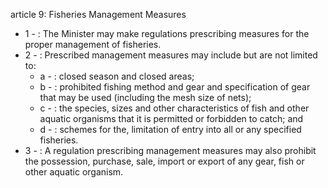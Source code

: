 article 9: Fisheries Management Measures

<ul>
			<li>1 - : The Minister may make regulations prescribing measures for the proper management of fisheries.<ul>
			</ul></li>			<li>2 - : Prescribed management measures may include but are not limited to:<ul>
						<li>a - : closed season and closed areas;<ul>
						</ul></li>						<li>b - : prohibited fishing method and gear and specification of gear that may be used (including the mesh size of nets);<ul>
						</ul></li>						<li>c - : the species, sizes and other characteristics of fish and other aquatic organisms that it is permitted or forbidden to catch; and<ul>
						</ul></li>						<li>d - : schemes for the, limitation of entry into all or any specified fisheries.<ul>
						</ul></li>			</ul></li>			<li>3 - : A regulation prescribing management measures may also prohibit the possession, purchase, sale, import or export of any gear, fish or other aquatic organism.<ul>
			</ul></li></ul>
